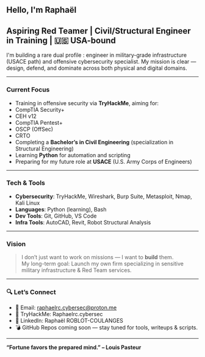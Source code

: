 ## Hello, I'm Raphaël

## Aspiring Red Teamer | Civil/Structural Engineer in Training | 🇺🇸 USA-bound

I'm building a rare dual profile : engineer in military-grade infrastructure (USACE path) and offensive cybersecurity specialist. My mission is clear — design, defend, and dominate across both physical and digital domains.

---

### Current Focus

-  Training in offensive security via **TryHackMe**, aiming for:
- CompTIA Security+
- CEH v12
- CompTIA Pentest+
- OSCP (OffSec)
- CRTO
- Completing a **Bachelor’s in Civil Engineering** (specialization in Structural Engineering)
- Learning **Python** for automation and scripting
- Preparing for my future role at **USACE** (U.S. Army Corps of Engineers)

---

### Tech & Tools

- **Cybersecurity**: TryHackMe, Wireshark, Burp Suite, Metasploit, Nmap, Kali Linux  
- **Languages**: Python (learning), Bash  
- **Dev Tools**: Git, GitHub, VS Code  
- **Infra Tools**: AutoCAD, Revit, Robot Structural Analysis

---

### Vision

> I don’t just want to work on missions — I want to **build** them.  
> My long-term goal: Launch my own firm specializing in sensitive military infrastructure & Red Team services.

---

### 🔍 Let’s Connect

- 📧 Email: raphaelrc.cybersec@proton.me  
- 🧠 TryHackMe: Raphaelrc.cybersec  
- 🔗 LinkedIn: Raphaël ROBLOT-COULANGES  
- 💣 GitHub Repos coming soon — stay tuned for tools, writeups & scripts.

---

**“Fortune favors the prepared mind.” – Louis Pasteur**
